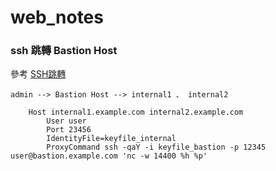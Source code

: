 # web_notes

### ssh 跳轉 Bastion Host
參考 [SSH跳轉](https://ouyang.me/posts/using-ansible-with-a-bastion-host/)

```admin --> Bastion Host --> internal1 、 internal2```



```
    Host internal1.example.com internal2.example.com
        User user
        Port 23456
        IdentityFile=keyfile_internal
        ProxyCommand ssh -qaY -i keyfile_bastion -p 12345 user@bastion.example.com 'nc -w 14400 %h %p'
```
